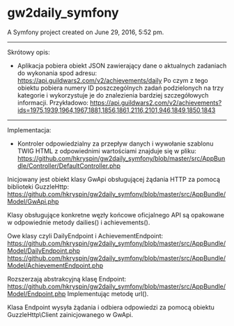 gw2daily_symfony
================

A Symfony project created on June 29, 2016, 5:52 pm.

---

Skrótowy opis:

- Aplikacja pobiera obiekt JSON zawierający dane o aktualnych zadaniach do wykonania spod adresu:
https://api.guildwars2.com/v2/achievements/daily
Po czym z tego obiektu pobiera numery ID poszczególnych zadań podzielonych na trzy kategorie i wykorzystuje je do znalezienia 
bardziej szczegółowych informacji.
Przykładowo:
https://api.guildwars2.com/v2/achievements?ids=1975,1939,1964,1967,1881,1856,1861,2116,2101,946,1849,1850,1843

----

Implementacja:

- Kontroler odpowiedzialny za przepływ danych i wywołanie szablonu TWIG HTML z odpowiednimi wartościami znajduje się w pliku:
https://github.com/hkryspin/gw2daily_symfony/blob/master/src/AppBundle/Controller/DefaultController.php

Inicjowany jest obiekt klasy GwApi obsługującej żądania HTTP za pomocą biblioteki GuzzleHttp:
https://github.com/hkryspin/gw2daily_symfony/blob/master/src/AppBundle/Model/GwApi.php

Klasy obsługujące konkretne węzły końcowe oficjalnego API są opakowane w odpowiednie metody dailies() i achievements().

Owe klasy czyli DailyEndpoint i AchievementEndpoint:
https://github.com/hkryspin/gw2daily_symfony/blob/master/src/AppBundle/Model/DailyEndpoint.php
https://github.com/hkryspin/gw2daily_symfony/blob/master/src/AppBundle/Model/AchievementEndpoint.php

Rozszerzają abstrakcyjną klasę Endpoint:
https://github.com/hkryspin/gw2daily_symfony/blob/master/src/AppBundle/Model/Endpoint.php
Implementując metodę url().

Klasa Endpoint wysyła żądania i odbiera odpowiedzi za pomocą obiektu GuzzleHttp\Client zainicjowanego w GwApi.
